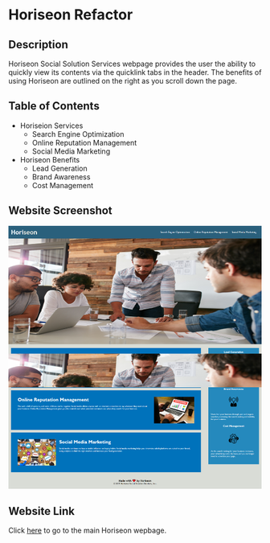 # Horiseon Refactor

## Description
Horiseon Social Solution Services webpage provides the user the ability to quickly view its contents via the quicklink tabs in the header. The benefits of using Horiseon are outlined on the right as you scroll down the page. 

## Table of Contents
* Horiseion Services
    * Search Engine Optimization
    * Online Reputation Management
    * Social Media Marketing
* Horiseon Benefits
    * Lead Generation
    * Brand Awareness
    * Cost Management

## Website Screenshot
 ![Website Screenshot](https://github.com/tniemeye19/horiseon-refactor/blob/main/Develop/assets/images/horiseon-refactor-screeshot.png)

## Website Link
Click [here](https://tniemeye19.github.io/horiseon-refactor) to go to the main Horiseon wepbage.



